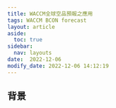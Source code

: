 ```yaml
---
title: WACCM全球空品預報之應用
tags: WACCM BCON forecast
layout: article
aside:
  toc: true
sidebar:
  nav: layouts
date:  2022-12-06
modify_date: 2022-12-06 14:12:19
---
```


## 背景
